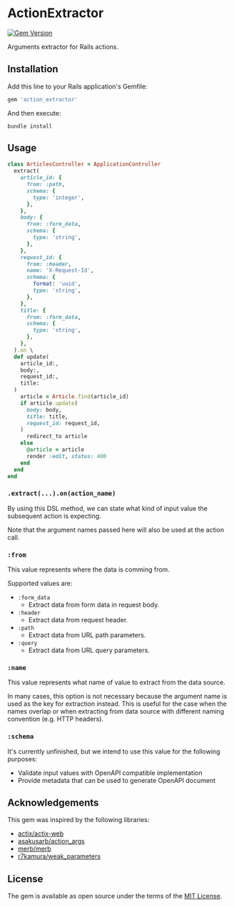 # ActionExtractor

[![Gem Version](https://badge.fury.io/rb/action_extractor.svg)](https://rubygems.org/gems/action_extractor)

Arguments extractor for Rails actions.

## Installation

Add this line to your Rails application's Gemfile:

```ruby
gem 'action_extractor'
```

And then execute:

```shell
bundle install
```

## Usage

```ruby
class ArticlesController < ApplicationController
  extract(
    article_id: {
      from: :path,
      schema: {
        type: 'integer',
      },
    },
    body: {
      from: :form_data,
      schema: {
        type: 'string',
      },
    },
    request_id: {
      from: :header,
      name: 'X-Request-Id',
      schema: {
        format: 'uuid',
        type: 'string',
      },
    },
    title: {
      from: :form_data,
      schema: {
        type: 'string',
      },
    },
  ).on \
  def update(
    article_id:,
    body:,
    request_id:,
    title:
  )
    article = Article.find(article_id)
    if article.update(
      body: body,
      title: title,
      request_id: request_id,
    )
      redirect_to article
    else
      @article = article
      render :edit, status: 400
    end
  end
end
```

### `.extract(...).on(action_name)`

By using this DSL method, we can state what kind of input value the subsequent action is expecting.

Note that the argument names passed here will also be used at the action call.

### `:from`

This value represents where the data is comming from.

Supported values are:

- `:form_data`
    - Extract data from form data in request body.
- `:header`
    - Extract data from request header.
- `:path`
    - Extract data from URL path parameters.
- `:query`
    - Extract data from URL query parameters.

### `:name`

This value represents what name of value to extract from the data source.

In many cases, this option is not necessary because the argument name is used as the key for extraction instead.
This is useful for the case when the names overlap or when extracting from data source with different naming convention (e.g. HTTP headers).

### `:schema`

It's currently unfinished, but we intend to use this value for the following purposes:

- Validate input values with OpenAPI compatible implementation
- Provide metadata that can be used to generate OpenAPI document

## Acknowledgements

This gem was inspired by the following libraries:

- [actix/actix-web](https://github.com/actix/actix-web)
- [asakusarb/action_args](https://github.com/asakusarb/action_args)
- [merb/merb](https://github.com/merb/merb)
- [r7kamura/weak_parameters](https://github.com/r7kamura/weak_parameters)

## License

The gem is available as open source under the terms of the [MIT License](https://opensource.org/licenses/MIT).
